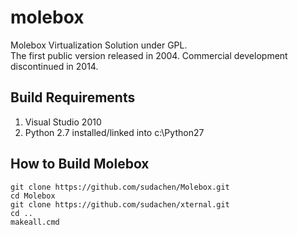 # molebox
Molebox Virtualization Solution under GPL.  
The first public version released in 2004. Commercial development discontinued in 2014.


## Build Requirements
1. Visual Studio 2010
2. Python 2.7 installed/linked into c:\Python27


## How to Build Molebox
```
git clone https://github.com/sudachen/Molebox.git
cd Molebox
git clone https://github.com/sudachen/xternal.git
cd ..
makeall.cmd 
```

